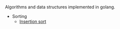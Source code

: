 Algorithms and data structures implemented in golang.

- Sorting
	- [Insertion sort](https://billjh.github.io/blog/2017/insertion-sort/)
